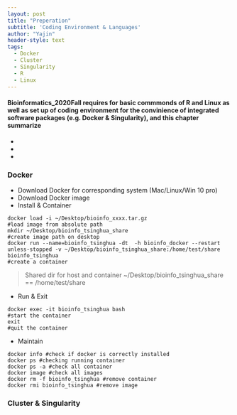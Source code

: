 ```yaml
---
layout: post
title: "Preperation"
subtitle: 'Coding Environment & Languages'
author: "Yajin"
header-style: text
tags:
  - Docker
  - Cluster
  - Singularity
  - R
  - Linux
---
```


#### Bioinformatics_2020Fall requires for basic commmonds of R and Linux as well as set up of coding environment for the convinience of integrated software packages \(e.g. Docker & Singularity\), and this chapter summarize 
- 
-
-

### Docker
- Download Docker for corresponding system \(Mac/Linux/Win 10 pro\)
- Download Docker image
- Install & Container
```linux
docker load -i ~/Desktop/bioinfo_xxxx.tar.gz
#load image from absolute path
mkdir ~/Desktop/bioinfo_tsinghua_share  
#create image path on desktop
docker run --name=bioinfo_tsinghua -dt  -h bioinfo_docker --restart unless-stopped -v ~/Desktop/bioinfo_tsinghua_share:/home/test/share bioinfo_tsinghua
#create a container
```
> Shared dir for host and container ~/Desktop/bioinfo_tsinghua_share == /home/test/share
- Run & Exit
```Linux
docker exec -it bioinfo_tsinghua bash
#start the container
exit
#quit the container
```
- Maintain
```Linux
docker info #check if docker is correctly installed
docker ps #checking running container
docker ps -a #check all container
docker image #check all images
docker rm -f bioinfo_tsinghua #remove container
docker rmi bioinfo_tsinghua #remove image
```

### Cluster & Singularity

### 
